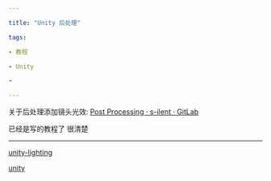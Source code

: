 ```yaml
---

title: "Unity 后处理"

tags:

- 教程

- Unity

- 

---
```


   



关于后处理添加镜头光效: [Post Processing · s-ilent · GitLab](https://gitlab.com/s-ilent/SCSS/-/wikis/Other/Post-Processing)



已经是写的教程了 很清楚







---



[unity-lighting](unity/unity-lighting.md)

[unity](unity/unity.md)
